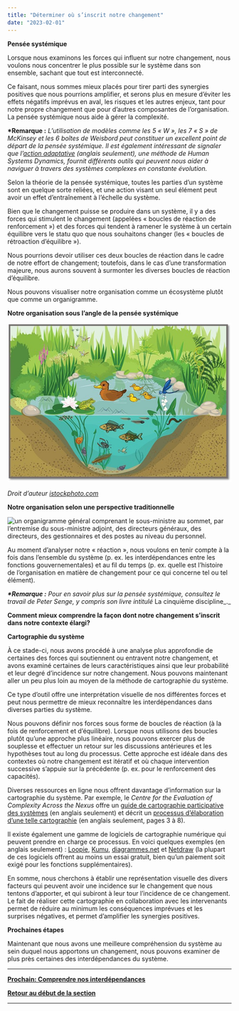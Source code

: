 ```yaml
---
title: "Déterminer où s’inscrit notre changement"
date: "2023-02-01"
---
```


**Pensée systémique**

Lorsque nous examinons les forces qui influent sur notre changement, nous voulons nous concentrer le plus possible sur le système dans son ensemble, sachant que tout est interconnecté.

Ce faisant, nous sommes mieux placés pour tirer parti des synergies positives que nous pourrions amplifier, et serons plus en mesure d’éviter les effets négatifs imprévus en aval, les risques et les autres enjeux, tant pour notre propre changement que pour d’autres composantes de l’organisation. La pensée systémique nous aide à gérer la complexité.

**\*Remarque :** _L’utilisation de modèles comme les 5 « W », les 7 « S » de McKinsey et les 6 boîtes de Weisbord peut constituer un excellent point de départ de la pensée systémique. Il est également intéressant de signaler que l’_[_action adaptative_](https://www.hsdinstitute.org/resources/adaptive-action.html#:~:text=Adaptive%20Action%20is%20an%20iterative,identify%20your%20next%20wise%20action.) _(anglais seulement), une méthode de Human Systems Dynamics, fournit différents outils qui peuvent nous aider à naviguer à travers des systèmes complexes en constante évolution._

Selon la théorie de la pensée systémique, toutes les parties d’un système sont en quelque sorte reliées, et une action visant un seul élément peut avoir un effet d’entraînement à l’échelle du système.

Bien que le changement puisse se produire dans un système, il y a des forces qui stimulent le changement (appelées « boucles de réaction de renforcement ») et des forces qui tendent à ramener le système à un certain équilibre vers le statu quo que nous souhaitons changer (les « boucles de rétroaction d’équilibre »).

Nous pourrions devoir utiliser ces deux boucles de réaction dans le cadre de notre effort de changement; toutefois, dans le cas d’une transformation majeure, nous aurons souvent à surmonter les diverses boucles de réaction d’équilibre.

Nous pouvons visualiser notre organisation comme un écosystème plutôt que comme un organigramme.

**Notre organisation sous l’angle de la pensée systémique**

![Un écosystème complexe d’étangs avec une variété de flore et de faune qui dépendent les uns des autres pour survivre.](images/FLC-Ecosystem.jpg)

_Droit d’auteur_ [_istockphoto.com_](/Users/ferrarar/AppData/Roaming/OpenText/OTEdit/EC_TPSGC-PWGSC/c304185844/istockphoto.com)

**Notre organisation selon une perspective traditionnelle**

![un organigramme général comprenant le sous-ministre au sommet, par l’entremise du sous-ministre adjoint, des directeurs généraux, des directeurs, des gestionnaires et des postes au niveau du personnel.](images/organigramme-traditionelle-1024x426.png)

Au moment d’analyser notre « réaction », nous voulons en tenir compte à la fois dans l’ensemble du système (p. ex. les interdépendances entre les fonctions gouvernementales) et au fil du temps (p. ex. quelle est l’histoire de l’organisation en matière de changement pour ce qui concerne tel ou tel élément).

**_\*Remarque :_** _Pour en savoir plus sur la pensée systémique, consultez le travail de Peter Senge, y compris son livre intitulé_ La cinquième discipline_._

**Comment mieux comprendre la façon dont notre changement s’inscrit dans notre contexte élargi?**

**Cartographie du système**

À ce stade-ci, nous avons procédé à une analyse plus approfondie de certaines des forces qui soutiennent ou entravent notre changement, et avons examiné certaines de leurs caractéristiques ainsi que leur probabilité et leur degré d’incidence sur notre changement. Nous pouvons maintenant aller un peu plus loin au moyen de la méthode de cartographie du système.

Ce type d’outil offre une interprétation visuelle de nos différentes forces et peut nous permettre de mieux reconnaître les interdépendances dans diverses parties du système.

Nous pouvons définir nos forces sous forme de boucles de réaction (à la fois de renforcement et d’équilibre). Lorsque nous utilisons des boucles plutôt qu’une approche plus linéaire, nous pouvons exercer plus de souplesse et effectuer un retour sur les discussions antérieures et les hypothèses tout au long du processus. Cette approche est idéale dans des contextes où notre changement est itératif et où chaque intervention successive s’appuie sur la précédente (p. ex. pour le renforcement des capacités).

Diverses ressources en ligne nous offrent davantage d’information sur la cartographie du système. Par exemple, le _Centre for the Evaluation of Complexity Across the Nexus_ offre un [guide de cartographie participative des systèmes](https://www.cecan.ac.uk/wp-content/uploads/2020/09/PSM-Workshop-method.pdf) (en anglais seulement) et décrit un [processus d’élaboration d’une telle cartographie](https://www.cecan.ac.uk/wp-content/uploads/2022/03/How-to-design-a-PSM-process-Final.pdf) (en anglais seulement, pages 3 à 8).

Il existe également une gamme de logiciels de cartographie numérique qui peuvent prendre en charge ce processus. En voici quelques exemples (en anglais seulement) : [Loopie](https://ncase.me/loopy/), [Kumu](https://kumu.io/), [diagrammes.net](https://www.diagrams.net/) et [Netdraw](https://sites.google.com/site/netdrawsoftware/download) (la plupart de ces logiciels offrent au moins un essai gratuit, bien qu’un paiement soit exigé pour les fonctions supplémentaires).

En somme, nous cherchons à établir une représentation visuelle des divers facteurs qui peuvent avoir une incidence sur le changement que nous tentons d’apporter, et qui subiront à leur tour l’incidence de ce changement. Le fait de réaliser cette cartographie en collaboration avec les intervenants permet de réduire au minimum les conséquences imprévues et les surprises négatives, et permet d’amplifier les synergies positives.

**Prochaines étapes**

Maintenant que nous avons une meilleure compréhension du système au sein duquel nous apportons un changement, nous pouvons examiner de plus près certaines des interdépendances du système.

* * *

[****Prochain: Comprendre nos interdépendances****](https://articles.alpha.canada.ca/framework-for-leading-change/fr/comprendre-nos-interdependances/)

[**Retour au début de la section**](https://articles.alpha.canada.ca/framework-for-leading-change/fr/comprendre-notre-contexte/)

* * *
